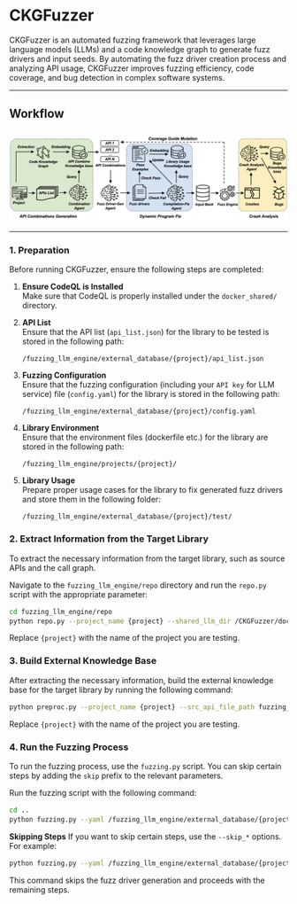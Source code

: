 # CKGFuzzer


CKGFuzzer is an automated fuzzing framework that leverages large language models (LLMs) and a code knowledge graph to generate fuzz drivers and input seeds. By automating the fuzz driver creation process and analyzing API usage, CKGFuzzer improves fuzzing efficiency, code coverage, and bug detection in complex software systems.

---

## Workflow

![CKGFuzzer Workflow](workflow.png)




---

### 1. Preparation

Before running CKGFuzzer, ensure the following steps are completed:

1. **Ensure CodeQL is Installed**  
   Make sure that CodeQL is properly installed under the `docker_shared/` directory.

2. **API List**  
   Ensure that the API list (`api_list.json`) for the library to be tested is stored in the following path:
   ```
   /fuzzing_llm_engine/external_database/{project}/api_list.json
   ```

3. **Fuzzing Configuration**  
   Ensure that the fuzzing configuration (including your `API key` for LLM service) file (`config.yaml`) for the library is stored in the following path:  
   ```
   /fuzzing_llm_engine/external_database/{project}/config.yaml
   ```

4. **Library Environment**  
Ensure that the environment files (dockerfile etc.) for the library are stored in the following path:
    ```
    /fuzzing_llm_engine/projects/{project}/
    ```

5. **Library Usage**  
Prepare proper usage cases for the library to fix generated fuzz drivers and store them in the following folder:
    ```
    /fuzzing_llm_engine/external_database/{project}/test/
    ```

### 2. Extract Information from the Target Library

To extract the necessary information from the target library, such as source APIs and the call graph.

Navigate to the `fuzzing_llm_engine/repo` directory and run the `repo.py` script with the appropriate parameter:
```bash
cd fuzzing_llm_engine/repo
python repo.py --project_name {project} --shared_llm_dir /CKGFuzzer/docker_shared --saved_dir /CKGFuzzer/fuzzing_llm_engine/external_database/{project}/codebase --src_api --call_graph
```
Replace `{project}` with the name of the project you are testing.

### 3. Build External Knowledge Base 

After extracting the necessary information, build the external knowledge base for the target library by running the following command:
```bash
python preproc.py --project_name {project} --src_api_file_path fuzzing_llm_engine/external_database/{project}
```
Replace `{project}` with the name of the project you are testing.



### 4. Run the Fuzzing Process

To run the fuzzing process, use the `fuzzing.py` script. You can skip certain steps by adding the `skip` prefix to the relevant parameters.

Run the fuzzing script with the following command:
```bash
cd ..
python fuzzing.py --yaml /fuzzing_llm_engine/external_database/{project}/config.yaml --gen_driver --summary_api --check_compilation --gen_input
```
**Skipping Steps**
If you want to skip certain steps, use the `--skip_*` options. For example:
```bash
python fuzzing.py --yaml /fuzzing_llm_engine/external_database/{project}/config.yaml --skip_gen_driver --skip_summary_api --skip_check_compilation --skip_gen_input
```
This command skips the fuzz driver generation and proceeds with the remaining steps.